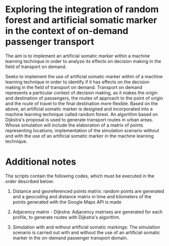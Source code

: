 # Exploring the integration of random forest and artificial somatic marker in the context of on-demand passenger transport 

The aim is to implement an artificial somatic marker within a machine learning technique in order to analyze its effects on decision making in the field of transport on demand.

Seeks to implement the use of artificial somatic marker within
of a machine learning technique in order to identify if it has effects on the decision making in the field of transport on demand. 
Transport on demand represents a particular context of decision making, as it makes the origin and destination of passengers, the routes of approach to the point of origin and the route of travel to the final destination more flexible. 
Based on the above, an artificial somatic marker is designed and incorporated into a machine learning technique called random forest. An algorithm based on Dijkstra's proposal is used to generate transport routes in urban areas. Whose simulation will include the elaboration of a matrix of points representing locations; implementation of the simulation scenario without and with the use of an artificial somatic marker in the machine learning technique. 

# Additional notes 

The scripts contain the following codes, which must be executed in the order described below: 


1. Distance and georeferenced points matrix: random points are generated and a geocoding and distance matrix in time and kilometers of the points generated with the Google Maps API is made

2. Adjacency matrix - Dijkstra: Adjacency matrixes are generated for each profile, to generate routes with Dijkstra's algorithm.

3. Simulation with and without artificial somatic markings: The simulation scenario is carried out with and without the use of an artificial somatic marker in the on-demand passenger transport domain. 


